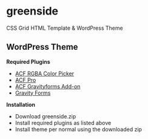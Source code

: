 # greenside
CSS Grid HTML Template & WordPress Theme

## WordPress Theme ##
**Required Plugins**

* [ACF RGBA Color Picker](https://wordpress.org/plugins/acf-rgba-color-picker/)
* [ACF Pro](https://www.advancedcustomfields.com/)
* [ACF Gravityforms Add-on](https://wordpress.org/plugins/acf-gravityforms-add-on/)
* [Gravity Forms](http://www.gravityforms.com/)

**Installation**
* Download greenside.zip
* Install required plugins as listed above
* Install theme per normal using the downloaded zip